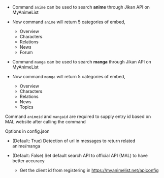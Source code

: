 - Command `anime` can be used to search **anime** through Jikan API on MyAnimeList
- Now command `anime` will return 5 categories of embed,
  - Overview
  - Characters
  - Relations
  - News
  - Forum

- Command `manga` can be used to search **manga** through Jikan API on MyAnimeList
- Now command `manga` will return 5 categories of embed,
  - Overview
  - Characters
  - Relations
  - News
  - Topics

Command `animeid` and `mangaid` are required to supply entry id based on MAL website after calling the command

Options in config.json
- (Default: True) Detection of url in messages to return related anime/manga

- (Default: False) Set default search API to official API (MAL) to have better accuracy
  - Get the client id from registering in https://myanimelist.net/apiconfig